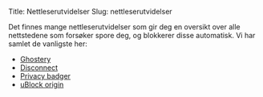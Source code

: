 Title: Nettleserutvidelser
Slug: nettleserutvidelser

Det finnes mange nettleserutvidelser som gir deg en oversikt over alle
nettstedene som forsøker spore deg, og blokkerer disse automatisk. Vi
har samlet de vanligste her:

-   [Ghostery](https://www.ghostery.com/en/)
-   [Disconnect](https://disconnect.me)
-   [Privacy badger](https://www.eff.org/privacybadger)
-   [uBlock origin](https://github.com/gorhill/uBlock#installation)
